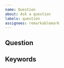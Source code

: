```yaml
---
name: Question
about: Ask a question
labels: question
assignees: remarkablemark
---
```


## Question

<!-- Check the README, issues, and discussions before asking your question. -->

## Keywords

<!-- Include keywords that might help others with the same question find this issue. -->
